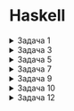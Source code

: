# Haskell  
<details><summary>Задача 1</summary>  
<p>  
```haskell
-- 1. Реализовать на языке Haskell функцию вычисления суммы элементов списка.
mysum [] = 0
mysum lst = head lst + mysum (tail lst)

main = do
print (mysum [1..5])
-- 15
```  
</p>
</details>  
<details><summary>Задача 2</summary>  
<p>  
```haskell
-- 2. Реализовать на языке Haskell функцию нахождения максимального элемента списка.
mymax :: Integral a => [a] -> a
mymax (x:[]) = x
mymax (x:xs) = maxof x (mymax xs)
    where maxof x y = if x > y then x else y

main = do
print (mymax [1, 6, 4])
-- 6
```  
</p>
</details>  
<details><summary>Задача 3</summary>  
<p>  
```haskell
-- 3. Реализовать на языке Haskell функцию, удаляющую из исходного списка элементы с четными номерами.
delsecond [] = []
delsecond (x:[]) = [x]
delsecond (x1:x2:x) = x1:delsecond x

main = do
print (delsecond [2, 5..22])
print (delsecond [1, 2, 3])
print (delsecond [1])
-- [2,8,14,20]
-- [1,3]
-- [1]
```  
</p>
</details>  
<details><summary>Задача 4</summary>  
<p>  
```haskell
-- 4. Реализовать на языке Haskell функцию, которая разделяет исходный список из целых чисел на два списка: список положительных чисел и список отрицательных чисел.
separate x = [(filter (<0) x), (filter (>0) x)]

main = do
print (separate [-10,-9..10])
-- [[-10,-9,-8,-7,-6,-5,-4,-3,-2,-1],[1,2,3,4,5,6,7,8,9,10]]
```  
</p>
</details>  
<details><summary>Задача 5</summary>  
<p>  
```haskell
-- 5. Реализовать на языке Haskell функцию, заменяющую в исходном списке два подряд идущих одинаковых элемента одним.
deldubl [] = []
deldubl (x:[]) = [x]
deldubl (x1:x2:y) = 
    if x1 == x2 then x1:deldubl y 
        else x1:deldubl (x2:y)

main = do
print (deldubl [1,2,3,3,4,5,5,2])
-- [1,2,3,4,5,2]
```  
</p>
</details>  
<details><summary>Задача 6</summary>  
<p>  
```haskell
-- 6. Реализовать на языке Haskell функцию, которая преобразует исходный список в список, в котором элементы записаны в обратном к исходному порядке.
rvrs [] = []
rvrs (x:xs) = rvrs xs ++ [x]

main = do
print (rvrs [1,2..10])
-- [10,9,8,7,6,5,4,3,2,1]
```  
</p>
</details>  
<details><summary>Задача 7</summary>  
<p>  
```haskell
-- 7. Реализовать на языке Haskell функцию, заменяющую в исходном списке все вхождения заданного значения другим.
m lst from to = map 
    (\x -> if x == from
    then to else x) lst

main = do
print $ m [1,2,3,2,3] 2 5
-- [1,5,3,5,3]
```  
</p>
</details>  
<details><summary>Задача 8</summary>  
<p>  
```haskell
-- 8. Реализовать на языке Haskell функцию которая увеличивает элементы исходного списка на единицу.
fplus = map (+1)
main = do
print $ fplus [1, 2 .. 10]
-- [2,3,4,5,6,7,8,9,10,11]
```  
</p>
</details>  
<details><summary>Задача 9</summary>  
<p>  
```haskell
-- 9. Реализовать на языке Haskell функцию которая увеличивает элементы исходного списка в 10 раз.
fmul = map (*10)
main = do
print $ fmul [1, 2 .. 10]
-- [10,20,30,40,50,60,70,80,90,100]
```  
</p>
</details>  
<details><summary>Задача 10</summary>  
<p>  
```haskell
-- 10. Реализовать на языке Haskell функцию, вычисляющую скалярное произведение векторов, заданных списками целых чисел.
sepvector ([]:x) = []
sepvector x = [map head x] ++ sepvector (map tail x)

mul x = foldl (\acc2 v -> acc2 * v) 1 x

scalarmul x = sum $ map mul $ sepvector x

main = do
print (scalarmul [[1, 2, 3], [2, 3, 6], [5, 2, 4]])
-- 94
```  
</p>
</details>  
<details><summary>Задача 11</summary>  
<p>  
```haskell
-- 11. Реализовать на языке Haskell функцию, которая, чередуя элементы списков [a, b, ...] и [1, 2, ...], образует новый список [a, 1, b, 2, ...].
mergelst [] x = if x == [] then x else mergelst x []
mergelst (x:xs) y = x : mergelst y xs

main = do
print $ mergelst ["1", "2", "3"] ["a", "b", "c"]
print $ mergelst ["1", "2", "3"] ["a"]
-- ["1","a","2","b","3","c"]
-- ["1","a","2","3"]
```  
</p>
</details>  
<details><summary>Задача 12</summary>  
<p>  
```haskell
-- 12. Реализовать на языке Haskell функцию ПЕРЕСЕЧЕНИЕ, формирующую пересечение двух множеств.
contain [] x = False
contain (x1:xs) x = if x1 == x then True else contain xs x

intersect l1 l2 = filter (\x -> contain l2 x) l1

main = do
print $ intersect [1, 2, 3, 4, 5] [5, 3]
-- [3,5]
```  
</p>
</details>  
